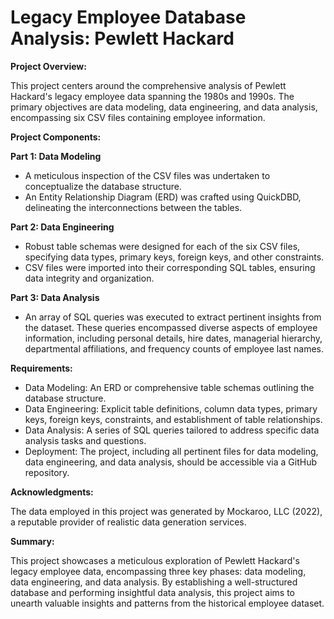 # Legacy Employee Database Analysis: Pewlett Hackard

**Project Overview:**

This project centers around the comprehensive analysis of Pewlett Hackard's legacy employee data spanning the 1980s and 1990s. The primary objectives are data modeling, data engineering, and data analysis, encompassing six CSV files containing employee information.

**Project Components:**

**Part 1: Data Modeling**
- A meticulous inspection of the CSV files was undertaken to conceptualize the database structure.
- An Entity Relationship Diagram (ERD) was crafted using QuickDBD, delineating the interconnections between the tables.

**Part 2: Data Engineering**
- Robust table schemas were designed for each of the six CSV files, specifying data types, primary keys, foreign keys, and other constraints.
- CSV files were imported into their corresponding SQL tables, ensuring data integrity and organization.

**Part 3: Data Analysis**
- An array of SQL queries was executed to extract pertinent insights from the dataset. These queries encompassed diverse aspects of employee information, including personal details, hire dates, managerial hierarchy, departmental affiliations, and frequency counts of employee last names.

**Requirements:**

- Data Modeling: An ERD or comprehensive table schemas outlining the database structure.
- Data Engineering: Explicit table definitions, column data types, primary keys, foreign keys, constraints, and establishment of table relationships.
- Data Analysis: A series of SQL queries tailored to address specific data analysis tasks and questions.
- Deployment: The project, including all pertinent files for data modeling, data engineering, and data analysis, should be accessible via a GitHub repository.

**Acknowledgments:**

The data employed in this project was generated by Mockaroo, LLC (2022), a reputable provider of realistic data generation services.

**Summary:**

This project showcases a meticulous exploration of Pewlett Hackard's legacy employee data, encompassing three key phases: data modeling, data engineering, and data analysis. By establishing a well-structured database and performing insightful data analysis, this project aims to unearth valuable insights and patterns from the historical employee dataset.